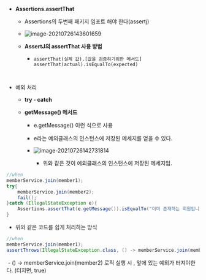 - **Assertions.assertThat**

  - Assertions의 두번째 패키지 임포트 해야 한다(assertj)

  - ![image-20210726143601659](C:\Users\4545a\AppData\Roaming\Typora\typora-user-images\image-20210726143601659.png)

  - **AssertJ의 assertThat 사용 방법**

    - ```
      assertThat(실제 값).[값을 검증하기위한 메서드]
      assertThat(actual).isEqualTo(expected)

  

- 예외 처리

  - **try - catch**

  - **getMessage() 메서드**

    - e.getMessage() 이런 식으로 사용

    - e라는 예외클래스의 인스턴스에 저장된 메세지를 얻을 수 있다.

    - ![image-20210726142731814](C:\Users\4545a\AppData\Roaming\Typora\typora-user-images\image-20210726142731814.png)

      - 위와 같은 것이 예외클래스의 인스턴스에 저장된 메세지임.

      

```java
//when
memberService.join(member1);
try{
    memberService.join(member2);
    fail();
}catch (IllegalStateException e){
    Assertions.assertThat(e.getMessage()).isEqualTo("이미 존재하는 회원입니다."))
}
```



- 위와 같은 코드를 쉽게 처리하는 방식

```java
//when
memberService.join(member1);
assertThrows(IllegalStateException.class, () -> memberService.join(member2));
```

​	- () -> memberService.join(member2) 로직 실행 시 , 앞에 있는 예외가 터져야한다. (터지면, true)






